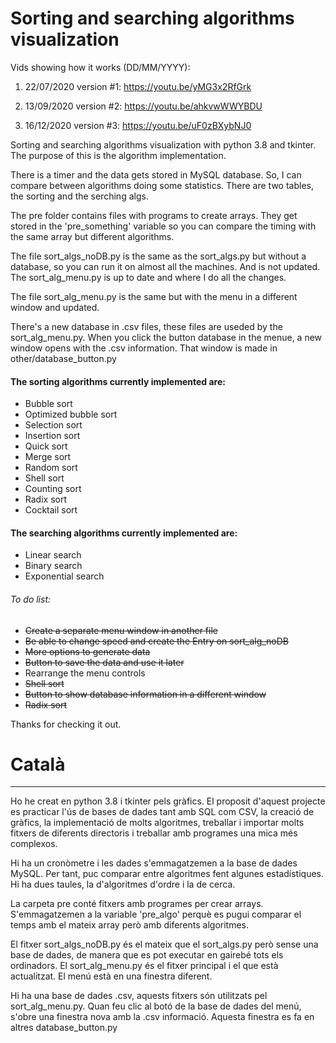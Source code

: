 # Sorting and searching algorithms visualization

Vids showing how it works (DD/MM/YYYY):

1. 22/07/2020 version #1: https://youtu.be/yMG3x2RfGrk

2. 13/09/2020 version #2: https://youtu.be/ahkvwWWYBDU 

3. 16/12/2020 version #3: https://youtu.be/uF0zBXybNJ0

Sorting and searching algorithms visualization with python 3.8 and tkinter. The purpose of this is the algorithm implementation.

There is a timer and the data gets stored in MySQL database. So, I can compare between algorithms doing some statistics. There are two tables, the sorting and the serching algs.

The pre folder contains files with programs to create arrays. They get stored in the 'pre_something' variable so you can compare the timing with the same array but different algorithms.

The file sort_algs_noDB.py is the same as the sort_algs.py but without a database, so you can run it on almost all the machines. And is not updated. The sort_alg_menu.py is up to date and where I do all the changes.

The file sort_alg_menu.py is the same but with the menu in a different window and updated.

There's a new database in .csv files, these files are useded by the sort_alg_menu.py. When you click the button database in the menue, a new window opens with the .csv information. That window is made in other/database_button.py

#### The sorting algorithms currently implemented are:
- Bubble sort
- Optimized bubble sort
- Selection sort
- Insertion sort
- Quick sort
- Merge sort
- Random sort
- Shell sort
- Counting sort
- Radix sort
- Cocktail sort

#### The searching algorithms currently implemented are:
- Linear search
- Binary search
- Exponential search


###### To do list:
- ~~Create a separate menu window in another file~~
- ~~Be able to change speed and create the Entry on sort_alg_noDB~~
- ~~More options to generate data~~
- ~~Button to save the data and use it later~~
- Rearrange the menu controls
- ~~Shell sort~~
- ~~Button to show database information in a different window~~
- ~~Radix sort~~

Thanks for checking it out.

# Català
____________________________________________________________________________________________________________________________

Ho he creat en python 3.8 i tkinter pels gràfics. El proposit d'aquest projecte es practicar l'ús de bases de dades tant amb SQL com CSV, la creació de gràfics, la implementació de molts algoritmes, treballar i importar molts fitxers de diferents directoris i treballar amb programes una mica més complexos.

Hi ha un cronòmetre i les dades s'emmagatzemen a la base de dades MySQL. Per tant, puc comparar entre algoritmes fent algunes estadístiques. Hi ha dues taules, la d'algoritmes d'ordre i la de cerca.

La carpeta pre conté fitxers amb programes per crear arrays. S'emmagatzemen a la variable 'pre_algo' perquè es pugui comparar el temps amb el mateix array però amb diferents algoritmes.

El fitxer sort_algs_noDB.py és el mateix que el sort_algs.py però sense una base de dades, de manera que es pot executar en gairebé tots els ordinadors. El sort_alg_menu.py és el fitxer principal i el que està actualitzat. El menú està en una finestra diferent.

Hi ha una base de dades .csv, aquests fitxers són utilitzats pel sort_alg_menu.py. Quan feu clic al botó de la base de dades del menú, s'obre una finestra nova amb la .csv informació. Aquesta finestra es fa en altres database_button.py

